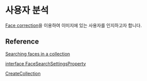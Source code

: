 # 사용자 분석

[Face correction](https://docs.aws.amazon.com/rekognition/latest/dg/collections.html)을 이용하여 이미지에 있는 사용자를 인지하고자 합니다.

## Reference 

[Searching faces in a collection](https://docs.aws.amazon.com/rekognition/latest/dg/collections.html)

[interface FaceSearchSettingsProperty](https://docs.aws.amazon.com/cdk/api/v2/docs/aws-cdk-lib.aws_rekognition.CfnStreamProcessor.FaceSearchSettingsProperty.html)

[CreateCollection](https://docs.aws.amazon.com/rekognition/latest/APIReference/API_CreateCollection.html)
